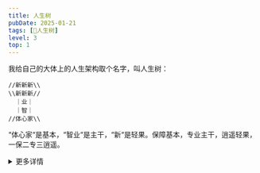 ```yaml
---
title: 人生树
pubDate: 2025-01-21
tags: [🌳人生树]
level: 3
top: 1
---
```


我给自己的大体上的人生架构取个名字，叫人生树：

```
//新新新\\
\\新新新//
  ｜业｜
  ｜智｜
//体心家\\
```

“体心家“是基本，“智业“是主干，“新“是轻果。保障基本，专业主干，逍遥轻果，一保二专三逍遥。

<details><summary>更多详情</summary>

1. 体：健康、体能
2. 心：心灵、道德
3. 家：家庭、政治
4. 智：智能、技术
5. 业：事业、商业、专业
6. 新：创新、创意、异态

也可以叫六边形战士🐶：

```
   新
智/‾‾\业
心\__/家
   体
```
</details>
